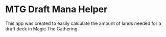 MTG Draft Mana Helper
==============
This app was created to easily calculate the amount of lands needed for a draft deck in Magic The Gathering.